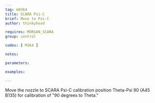```yaml
---
tag: m0364
title: SCARA Psi-C
brief: Move to Psi-C
author: thinkyhead

requires: MORGAN_SCARA
group: control

codes: [ M364 ]

notes:

parameters:

examples:

---
```


Move the nozzle to SCARA Psi-C calibration position Theta-Psi 90 (A45 B135) for calibration of "90 degrees to Theta."
